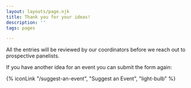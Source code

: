 ```yaml
---
layout: layouts/page.njk
title: Thank you for your ideas!
description: ''
tags: pages

---
```


All the entries will be reviewed by our coordinators before we reach out to prospective panelists.

If you have another idea for an event you can submit the form again:

{% iconLink "/suggest-an-event", "Suggest an Event", "light-bulb" %}

